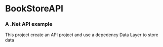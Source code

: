 # BookStoreAPI
### A .Net API example

This project create an API project and use a depedency Data Layer to store data

